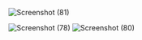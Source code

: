 

![Screenshot (81)](https://github.com/Mohitraj27/NewsApp/assets/87956374/2f096eb6-aab6-43de-8de8-93b0bec44bc0)


![Screenshot (78)](https://github.com/Mohitraj27/NewsApp/assets/87956374/53c7c55f-f57b-46ad-b4db-2fe223755574)
![Screenshot (80)](https://github.com/Mohitraj27/NewsApp/assets/87956374/61a77c77-d526-4b17-a63b-c54bb8771e53)

